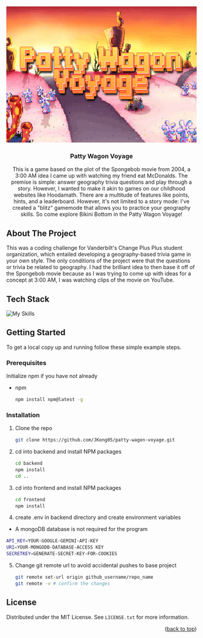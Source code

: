 <a id="readme-top"></a>

<!-- PROJECT LOGO -->
<br />
<div align="center">
  <a href="https://github.com/github_username/repo_name">
    <img src="/frontend/src/assets/pattywagon.png" alt="Logo" width="1080" height="360">
  </a>

<h3 align="center">Patty Wagon Voyage</h3>

  <p align="center">
    This is a game based on the plot of the Spongebob movie from 2004, a 3:00 AM idea I came up with
    watching my friend eat McDonalds. The premise is simple: answer geography trivia questions and play through a story.
    However, I wanted to make it akin to games on our childhood websites like Hoodamath. There are a multitude 
    of features like points, hints, and a leaderboard. However, it's not limited to a story mode: I've created a "blitz"
    gamemode that allows you to practice your geography skills. So come explore Bikini Bottom in the Patty Wagon Voyage!
    <br />
  </p>
</div>

<!-- ABOUT THE PROJECT -->

## About The Project
This was a coding challenge for Vanderbilt's Change Plus Plus student organization, which entailed developing a 
geography-based trivia game in your own style. The only conditions of the project were that the questions or trivia
be related to geography. I had the brilliant idea to then base it off of the Spongebob movie because as I was trying to
come up with ideas for a concept at 3:00 AM, I was watching clips of the movie on YouTube.

## Tech Stack
![My Skills](https://skillicons.dev/icons?i=mongodb,express,react,nodejs)

<!-- GETTING STARTED -->

## Getting Started

To get a local copy up and running follow these simple example steps.

### Prerequisites
Initialize npm if you have not already
- npm
  ```sh
  npm install npm@latest -g
  ```

### Installation

1. Clone the repo
   ```sh
   git clone https://github.com/JKong05/patty-wagon-voyage.git
   ```
2. cd into backend and install NPM packages
   ```sh
   cd backend
   npm install
   cd ..
   ```
3. cd into frontend and install NPM packages
   ```sh
   cd frontend
   npm install
   ```
4. create .env in backend directory and create environment variables
  - A mongoDB database is not required for the program
   ```sh
   API_KEY=YOUR-GOOGLE-GEMINI-API-KEY
   URI=YOUR-MONGODB-DATABASE-ACCESS KEY
   SECRETKEY=GENERATE-SECRET-KEY-FOR-COOKIES
   ```
5. Change git remote url to avoid accidental pushes to base project
   ```sh
   git remote set-url origin github_username/repo_name
   git remote -v # confirm the changes
   ```

<!-- LICENSE -->

## License

Distributed under the MIT License. See `LICENSE.txt` for more information.

<p align="right">(<a href="#readme-top">back to top</a>)</p>
